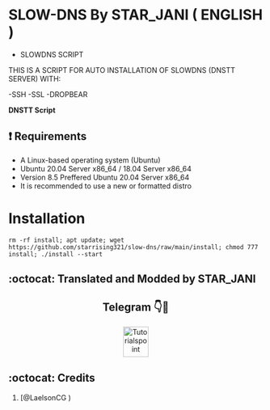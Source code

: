 # SLOW-DNS By STAR_JANI ( ENGLISH )

* SLOWDNS SCRIPT



THIS IS A SCRIPT FOR AUTO INSTALLATION OF SLOWDNS (DNSTT SERVER) WITH:

-SSH
-SSL
-DROPBEAR


**DNSTT Script**

## :heavy_exclamation_mark: Requirements

* A Linux-based operating system (Ubuntu) 
* Ubuntu 20.04 Server x86_64 / 18.04 Server x86_64
* Version 8.5 Preffered Ubuntu 20.04 Server x86_64
* It is recommended to use a new or formatted distro

# Installation
```
rm -rf install; apt update; wget https://github.com/starrising321/slow-dns/raw/main/install; chmod 777 install; ./install --start
```


## :octocat: Translated and Modded by STAR_JANI
<!DOCTYPE html>
<html>
<body>
   <center>
      <h2>Telegram 👇🗿</h2>
      <a href="https://t.me/Star_Jani"><img src="https://icon-library.com/images/telegram-icon-png/telegram-icon-png-7.jpg" alt="Tutorialspoint" style="width:50px;height:60px;"></a>
   </center>
</body>
</html>
 

## :octocat: Credits

1. [@LaelsonCG )

